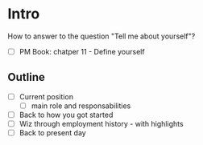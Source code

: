 # Intro

How to answer to the question "Tell me about yourself"?

- [ ]  PM Book: chatper 11 - Define yourself

## Outline

- [ ]  Current position
    - [ ]  main role and responsabilities
- [ ]  Back to how you got started
- [ ]  Wiz through employment history - with highlights
- [ ]  Back to present day